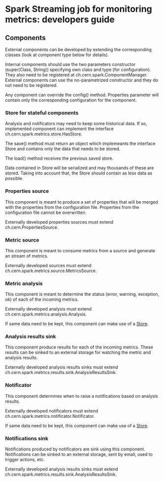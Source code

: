 # Spark Streaming job for monitoring metrics: developers guide

## Components

External components can be developed by extending the corresponding classes (look at component type below for details).

Internal components should use the two parameters constructor (super(Class, String)) specifying own class and type (for configuration). 
They also need to be registered at ch.cern.spark.ComponentManager. 
External components can use the no-parametrized constructor and they do not need to be registered.

Any component can override the config() method. Properties parameter will contain only the corresponding configuration for the component.

### Store for stateful components

Analysis and notificators may need to keep some historical data. If so, implemented component can implement the interface ch.cern.spark.metrics.store.HasStore.

The save() method must return an object which implemeants the interface Store and contains only the data that needs to be stored.

The load() method receives the previous saved store.

Data contained in Store will be serialized and may thousands of these are stored. Taking into account that, the Store should contain as less data as possible.

### Properties source 

This component is meant to produce a set of properties that will be merged with the properties from the configuration file.
Properties from the configuration file cannot be overwritten.

Externally developed properties sources must extend ch.cern.PropertiesSource.

### Metric source

This component is meant to consume metrics from a source and generate an stream of metrics. 

Externally developed sources must extend ch.cern.spark.metrics.source.MetricsSource.

### Metric analysis

This component is meant to determine the status (error, warning, exception, ok) of each of the incoming metrics.  

Externally developed analysis must extend ch.cern.spark.metrics.analysis.Analysis.

If same data need to be kept, this component can make use of a [Store](#store-for-stateful-components).

### Analysis results sink

This component produce results for each of the incoming metrics. These results can be sinked to an external storage for watching the metric and analysis results.

Externally developed analysis results sinks must extend ch.cern.spark.metrics.results.sink.AnalysisResultsSink.

### Notificator

This component determines when to raise a notifications based on analysis results.

Externally developed notificators must extend ch.cern.spark.metrics.notificator.Notificator.

If same data need to be kept, this component can make use of a [Store](#store-for-stateful-components).

### Notifications sink

Notifications produced by notificators are sink using this component. Notifications can be sinked to an external storage, sent by email, used to trigger actions, etc. 

Externally developed analysis results sinks must extend ch.cern.spark.metrics.results.sink.AnalysisResultsSink.